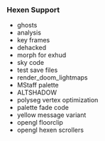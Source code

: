 ### Hexen Support
- ghosts
- analysis
- key frames
- dehacked
- morph for exhud
- sky code
- test save files
- render_doom_lightmaps
- MStaff palette
- ALTSHADOW
- polyseg vertex optimization
- palette fade code
- yellow message variant
- opengl floorclip
- opengl hexen scrollers
